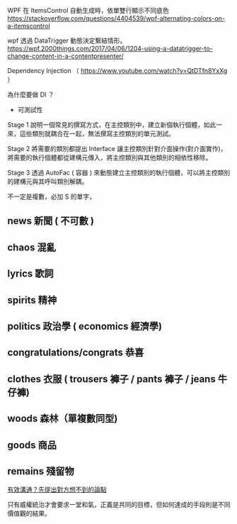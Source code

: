
WPF 在 ItemsControl 自動生成時，依單雙行顯示不同底色
https://stackoverflow.com/questions/4404539/wpf-alternating-colors-on-a-itemscontrol

wpf 透過 DataTrigger 動態決定繫結情形。
https://wpf.2000things.com/2017/04/06/1204-using-a-datatrigger-to-change-content-in-a-contentpresenter/

Dependency Injection （ https://www.youtube.com/watch?v=QtDTfn8YxXg ）

為什麼要做 DI ？
* 可測試性

Stage 1 說明一個常見的撰寫方式，在主控類別中，建立新個執行個體，如此一來，這些類別就耦合在一起，無法撰寫主控類別的單元測試。

Stage 2 將需要的類別都提出 Interface 讓主控類別針對介面操作(對介面實作)，將需要的執行個體都從建構元傳入，將主控類別與其他類別的相依性移除。

Stage 3 透過 AutoFac ( 容器 ) 來動態建立主控類別的執行個體，可以將主控類別的建構元與其呼叫類別解耦。



不一定是複數，必加 S 的單字，
## news 新聞 ( 不可數 )
## chaos 混亂
## lyrics 歌詞
## spirits 精神
## politics 政治學 ( economics 經濟學)
## congratulations/congrats 恭喜 
## clothes 衣服 ( trousers 褲子 / pants 褲子 / jeans 牛仔褲)
## woods 森林（單複數同型)
## goods 商品
## remains 殘留物

[re1]:https://www.youtube.com/watch?v=z1FmJyP-rvc "【英文易開罐】不是三單或複數！？一定要加S的英文單字"



[有效溝通？先提出對方想不到的論點][ref1]

只有威權統治才會要求一堂和氣，正義是共同的目標，但如何達成的手段則是不同價值觀的結果。

[ref1]:https://www.youtube.com/watch?v=VAg56c86ulk "有效溝通？先提出對方想不到的論點"